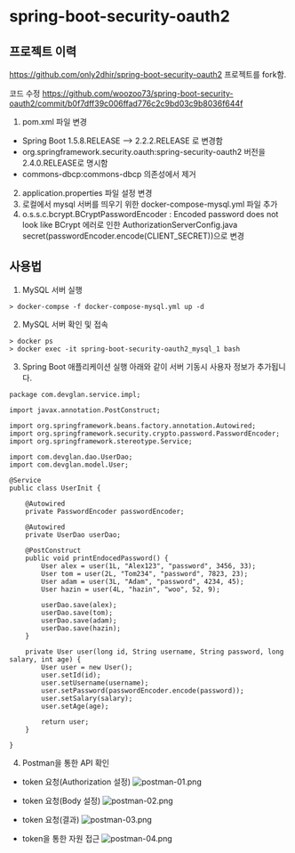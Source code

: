 # spring-boot-security-oauth2


## 프로젝트 이력

https://github.com/only2dhir/spring-boot-security-oauth2
프로젝트를 fork함.

코드 수정
https://github.com/woozoo73/spring-boot-security-oauth2/commit/b0f7dff39c006ffad776c2c9bd03c9b8036f644f

1. pom.xml 파일 변경
* Spring Boot 1.5.8.RELEASE --> 2.2.2.RELEASE 로 변경함
* org.springframework.security.oauth:spring-security-oauth2 버전을 2.4.0.RELEASE로 명시함
* commons-dbcp:commons-dbcp 의존성에서 제거
2. application.properties 파일 설정 변경
3. 로컬에서 mysql 서버를 띄우기 위한 docker-compose-mysql.yml 파일 추가
4. o.s.s.c.bcrypt.BCryptPasswordEncoder     : Encoded password does not look like BCrypt
에러로 인한 
AuthorizationServerConfig.java secret(passwordEncoder.encode(CLIENT_SECRET))으로 변경


## 사용법
1. MySQL 서버 실행
```
> docker-compse -f docker-compose-mysql.yml up -d
```
2. MySQL 서버 확인 및 접속
```
> docker ps
> docker exec -it spring-boot-security-oauth2_mysql_1 bash
```
3. Spring Boot 애플리케이션 실행
  아래와 같이 서버 기동시 사용자 정보가 추가됩니다.

```
package com.devglan.service.impl;

import javax.annotation.PostConstruct;

import org.springframework.beans.factory.annotation.Autowired;
import org.springframework.security.crypto.password.PasswordEncoder;
import org.springframework.stereotype.Service;

import com.devglan.dao.UserDao;
import com.devglan.model.User;

@Service
public class UserInit {

	@Autowired
	private PasswordEncoder passwordEncoder;

	@Autowired
	private UserDao userDao;

	@PostConstruct
	public void printEndocedPassword() {
		User alex = user(1L, "Alex123", "password", 3456, 33);
		User tom = user(2L, "Tom234", "password", 7823, 23);
		User adam = user(3L, "Adam", "password", 4234, 45);
		User hazin = user(4L, "hazin", "woo", 52, 9);

		userDao.save(alex);
		userDao.save(tom);
		userDao.save(adam);
		userDao.save(hazin);
	}

	private User user(long id, String username, String password, long salary, int age) {
		User user = new User();
		user.setId(id);
		user.setUsername(username);
		user.setPassword(passwordEncoder.encode(password));
		user.setSalary(salary);
		user.setAge(age);

		return user;
	}

}
```

4. Postman을 통한 API 확인

* token 요청(Authorization 설정)
![postman-01.png](https://github.com/woozoo73/spring-boot-security-oauth2/blob/master/postman-01.png "postman-01")

* token 요청(Body 설정)
![postman-02.png](https://github.com/woozoo73/spring-boot-security-oauth2/blob/master/postman-02.png "postman-02")

* token 요청(결과)
![postman-03.png](https://github.com/woozoo73/spring-boot-security-oauth2/blob/master/postman-03.png "postman-03")

* token을 통한 자원 접근
![postman-04.png](https://github.com/woozoo73/spring-boot-security-oauth2/blob/master/postman-04.png "postman-04")

